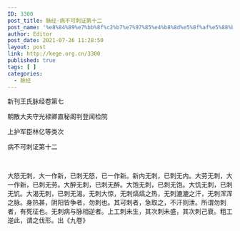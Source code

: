 ```yaml
---
ID: 3300
post_title: 脉经·病不可刺证第十二
post_name: '%e8%84%89%e7%bb%8f%c2%b7%e7%97%85%e4%b8%8d%e5%8f%af%e5%88%ba%e8%af%81%e7%ac%ac%e5%8d%81%e4%ba%8c'
author: Editor
post_date: 2021-07-26 11:28:50
layout: post
link: http://kege.org.cn/3300
published: true
tags: [ ]
categories:
  - 脉经
---
```

新刊王氏脉经卷第七

朝散大夫守光禄卿直秘阁判登闻检院

上护军臣林亿等类次

病不可刺证第十二

&nbsp;

大怒无刺，<span class="emphasis_small">大一作新，</span>已刺无怒<span class="emphasis_small">，</span>已<span class="emphasis_small">一作新。</span>新内无刺，已刺无内。大劳无刺<span class="emphasis_small">，</span>大<span class="emphasis_small">一作新，</span>已刺无劳。大醉无刺，已刺无醉。大饱无刺，已刺无饱。大饥无刺，已刺无饥。大渴无刺，已刺无渴。无刺大惊，无刺熇熇之热，无刺漉漉之汗，无刺浑浑之脉。身热甚，阴阳皆争者，勿刺也。其可刺者，急取之，不汗则泄。所谓勿刺者，有死征也。无刺病与脉相逆者。上工刺未生，其次刺未盛，其次刺己衰。粗工逆此，谓之伐形。<span class="emphasis_small">出《九卷》</span>